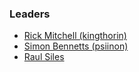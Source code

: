 ### Leaders
* [Rick Mitchell (kingthorin)](mailto:rick.mitchell@owasp.org)
* [Simon Bennetts (psiinon)](mailto:simon.bennetts@owasp.org)
* [Raul Siles](mailto:raul.siles@owasp.org)

